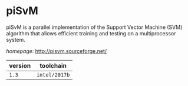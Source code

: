 # piSvM

piSvM is a parallel implementation of the Support Vector Machine (SVM) algorithm that allows  efficient training and testing on a multiprocessor system.

*homepage*: <http://pisvm.sourceforge.net/>

version | toolchain
--------|----------
``1.3`` | ``intel/2017b``

